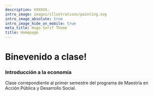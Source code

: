 ```yaml
---
description: XXXXXX.
intro_image: images/illustrations/pointing.svg
intro_image_absolute: true
intro_image_hide_on_mobile: true
meta_title: Hugo Serif Theme
title: Homepage
---
```


# Binevenido a clase! 
### Introducción a la economía

Clase  correpondiente al primer semestre del programa de  Maestría en Acción Pública y Desarrollo Social.

